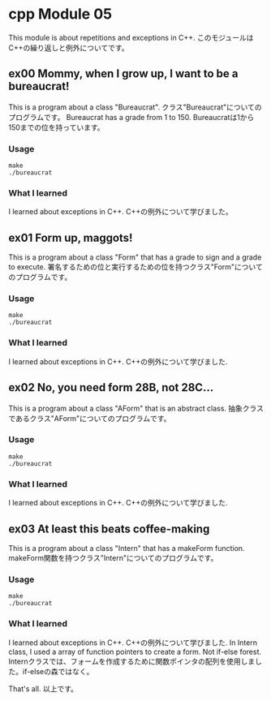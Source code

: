 # cpp Module 05
This module is about repetitions and exceptions in C++.
このモジュールはC++の繰り返しと例外についてです。

## ex00 Mommy, when I grow up, I want to be a bureaucrat!
This is a program about a class "Bureaucrat".
クラス"Bureaucrat"についてのプログラムです。
Bureaucrat has a grade from 1 to 150.
Bureaucratは1から150までの位を持っています。

### Usage
```shell
make
./bureaucrat
```

### What I learned
I learned about exceptions in C++.
C++の例外について学びました。

## ex01 Form up, maggots!
This is a program about a class "Form" that has a grade to sign and a grade to execute.
署名するための位と実行するための位を持つクラス"Form"についてのプログラムです。

### Usage
```shell
make
./bureaucrat
```

### What I learned
I learned about exceptions in C++.
C++の例外について学びました.

## ex02 No, you need form 28B, not 28C...
This is a program about a class "AForm" that is an abstract class.
抽象クラスであるクラス"AForm"についてのプログラムです。

### Usage
```shell
make
./bureaucrat
```

### What I learned
I learned about exceptions in C++.
C++の例外について学びました.

## ex03 At least this beats coffee-making
This is a program about a class "Intern" that has a makeForm function.
makeForm関数を持つクラス"Intern"についてのプログラムです。

### Usage
```shell
make
./bureaucrat
```

### What I learned
I learned about exceptions in C++.
C++の例外について学びました.
In Intern class, I used a array of function pointers to create a form. Not if-else forest.
Internクラスでは、フォームを作成するために関数ポインタの配列を使用しました。if-elseの森ではなく。

That's all.
以上です。